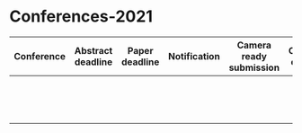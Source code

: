 # Conferences-2021

| Conference | Abstract deadline  	| Paper deadline  	| Notification  	| Camera ready submission  	| Conference event date    	|  Location 	|
|---	|:---:	|:---:	|:---:	|:---:	|:---:	|---	|
|   	|   	|   	|   	|   	|   	|   	| 
|   	|   	|   	|   	|   	|   	|   	|   	
|   	|   	|   	|   	|   	|   	|   	|   	
|   	|   	|   	|   	|   	|   	|   	|   
|   	|   	|   	|   	|   	|   	|   	|   
|   	|   	|   	|   	|   	|   	|   	|   	
|   	|   	|   	|   	|   	|   	|   	|   
|   	|   	|   	|   	|   	|   	|   	|   
|   	|   	|   	|   	|   	|   	|   	|   
|   	|   	|   	|   	|   	|   	|   	|   	
|   	|   	|   	|   	|   	|   	|   	|   
|   	|   	|   	|   	|   	|   	|   	|   
|   	|   	|   	|   	|   	|   	|   	|   	
|   	|   	|   	|   	|   	|   	|   	|   	
